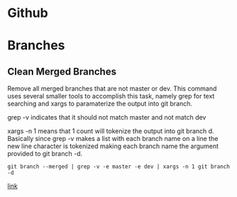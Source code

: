 # Github

# Branches

## Clean Merged Branches

Remove all merged branches that are not master or dev.
This command uses several smaller tools to accomplish this task, namely grep for text searching and xargs to paramaterize the output into git branch. 

grep -v indicates that it should not match master and not match dev

xargs -n 1 means that 1 count will tokenize the output into git branch d. Basically since grep -v makes a list with each branch name on a line the new line character is tokenized making each branch name the argument provided to git branch -d. 

```
git branch --merged | grep -v -e master -e dev | xargs -n 1 git branch -d 
```

[link](https://stevenharman.net/git-clean-delete-already-merged-branches)
